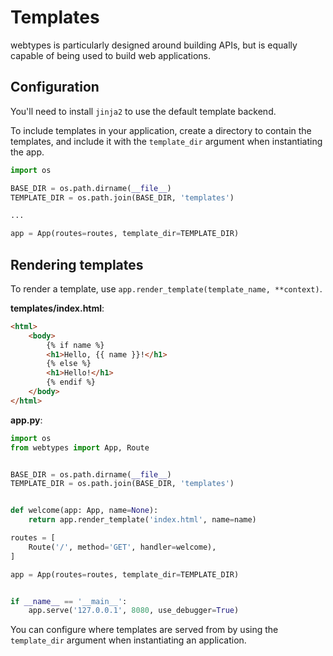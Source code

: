 # Templates

webtypes is particularly designed around building APIs, but is equally
capable of being used to build web applications.

## Configuration

You'll need to install `jinja2` to use the default template backend.

To include templates in your application, create a directory to contain the templates,
and include it with the `template_dir` argument when instantiating the app.

```python
import os

BASE_DIR = os.path.dirname(__file__)
TEMPLATE_DIR = os.path.join(BASE_DIR, 'templates')

...

app = App(routes=routes, template_dir=TEMPLATE_DIR)
```

## Rendering templates

To render a template, use `app.render_template(template_name, **context)`.

**templates/index.html**:

```html
<html>
    <body>
        {% if name %}
        <h1>Hello, {{ name }}!</h1>
        {% else %}
        <h1>Hello!</h1>
        {% endif %}
    </body>
</html>
```

**app.py**:

```python
import os
from webtypes import App, Route


BASE_DIR = os.path.dirname(__file__)
TEMPLATE_DIR = os.path.join(BASE_DIR, 'templates')


def welcome(app: App, name=None):
    return app.render_template('index.html', name=name)

routes = [
    Route('/', method='GET', handler=welcome),
]

app = App(routes=routes, template_dir=TEMPLATE_DIR)


if __name__ == '__main__':
    app.serve('127.0.0.1', 8080, use_debugger=True)
```

You can configure where templates are served from by using the `template_dir`
argument when instantiating an application.

